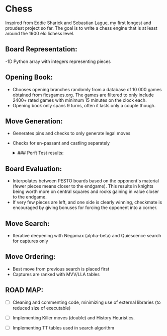 # Chess
Inspired from Eddie Sharick and Sebastian Lague, my first longest and proudest project so far.
The goal is to write a chess engine that is at least around the 1900 elo lichess level. 

## Board Representation: 
-1D Python array with integers representing pieces

## Opening Book: 
- Chooses opening branches randomly from a database of 10 000 games obtained from ficsgames.org. The games are filtered 
  to only include 2400+ rated games with minimum 15 minutes on the clock each.
- Opening book only spans 9 turns, often it lasts only a couple though.

## Move Generation: 
- Generates pins and checks to only generate legal moves
- Checks for en-passant and castling separately
  
  <details>
  <summary> ### Perft Test results: </summary>
    
    Processor: 1,6 GHz Dual-Core Intel Core i5

  - Starting position:
    - Ply 5 in 31.8 s, 152 KNodes/s using CPython
    - Ply 5 in 3.07 s, 1.58 MNodes/s using PyPy3 

  - Middle-game position (Kiwipete):
    - Ply 4 in 24.9 s, 164 KNodes/s using CPython
    - Ply 4 in 3.16 s, 1.28 MNodes/s using PyPy3 

  - Endgame position (FEN: 8/2p5/3p4/KP5r/1R3p1k/8/4P1P1/8 w - -):
    - Ply 5 in 7.48 s, 90 KNodes/s using CPython
    - Ply 5 in 1.74 s, 387 MNodes/s using PyPy3 
    
    Note: Cython compilations falls in between PyPy and Cpython
  </details>
  
## Board Evaluation: 
- Interpolates between PESTO boards based on the opponent's material (fewer pieces means closer to the endgame). 
  This results in knights being worth more on central squares and rooks gaining in value closer to the endgame.
- If very few pieces are left, and one side is clearly winning, checkmate is encouraged by giving bonuses for forcing
  the opponent into a corner.

## Move Search: 
- Iterative deepening with Negamax (alpha-beta) and Quiescence search for captures only

## Move Ordering: 
- Best move from previous search is placed first
- Captures are ranked with MVV/LLA tables

## ROAD MAP: 
- [ ] Cleaning and commenting code, minimizing use of external libraries (to reduced size of executable)
- [ ] Implementing Killer moves (double) and History Heuristics. 
- [ ] Implementing TT tables used in search algorithm



